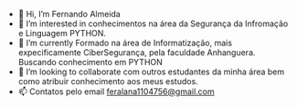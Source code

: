 - 👋 Hi, I’m  Fernando Almeida
- 👀 I’m interested in  conhecimentos na área da Segurança da Infromação e Linguagem PYTHON.
- 🌱 I’m currently  Formado na área de Informatização, mais expecificamente  CiberSegurança, pela faculdade Anhanguera. Buscando conhecimento em PYTHON 
- 💞️ I’m looking to collaborate  com outros estudantes da minha área bem como atribuir conhecimento  aos meus estudos.
- 📫 Contatos pelo email feralana1104756@gmail.com

<!---
FerAlmeida/FerAlmeida is a ✨ special ✨ repository because its `README.md` (this file) appears on your GitHub profile.
You can click the Preview link to take a look at your changes.
--->
